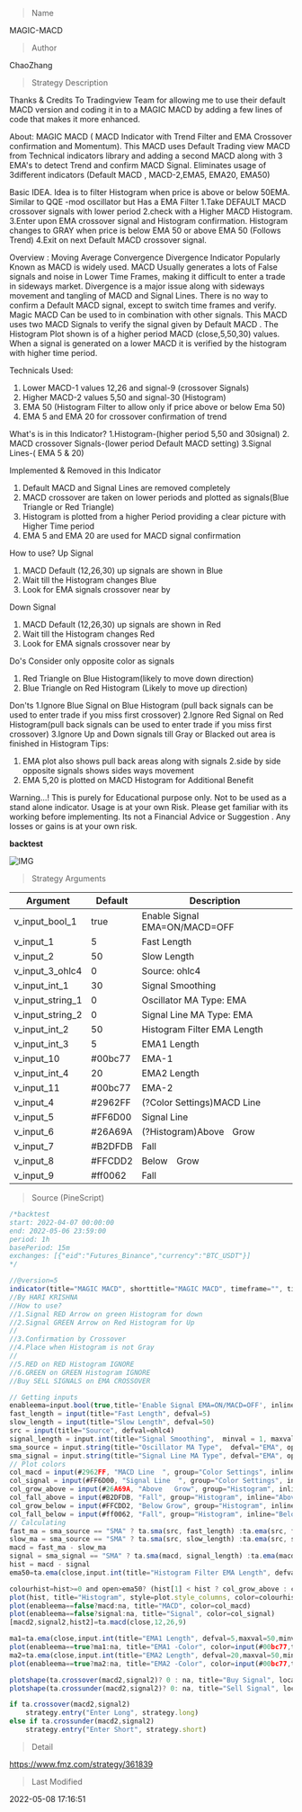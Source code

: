 
> Name

MAGIC-MACD

> Author

ChaoZhang

> Strategy Description

Thanks & Credits
To Tradingview Team for allowing me to use their default MACD version and coding it in to a MAGIC MACD by adding a few lines of code that
makes it more enhanced.


About:
MAGIC MACD ( MACD Indicator with Trend Filter and EMA Crossover confirmation and Momentum). This MACD uses Default Trading view MACD
from Technical indicators library and adding a second MACD along with 3 EMA's to detect Trend and confirm MACD Signal.
Eliminates usage of 3different indicators (Default MACD , MACD-2,EMA5, EMA20, EMA50)

Basic IDEA.
Idea is to filter Histogram when price is above or below 50EMA. Similar to QQE -mod oscillator but Has a EMA Filter
1.Take DEFAULT MACD crossover signals with lower period
2.check with a Higher MACD Histogram.
3.Enter upon EMA crossover signal and Histogram confirmation.
Histogram changes to GRAY when price is below EMA 50 or above EMA 50 (Follows Trend)
4.Exit on next Default MACD crossover signal.

Overview :
Moving Average Convergence Divergence Indicator Popularly Known as MACD is widely used. MACD Usually generates a lots of False signals
and noise in Lower Time Frames, making it difficult to enter a trade in sideways market. Divergence is a major issue along with sideways
movement and tangling of MACD and Signal Lines. There is no way to confirm a Default MACD signal, except to switch time frames and
verify.
Magic MACD Can be used to in combination with other signals.
This MACD uses two MACD Signals to verify the signal given by Default MACD . The Histogram Plot shown is of a higher period
MACD (close,5,50,30) values. When a signal is generated on a lower MACD it is verified by the histogram with higher time period.

Technicals Used:
1. Lower MACD-1 values 12,26 and signal-9 (crossover Signals)
2. Higher MACD-2 values 5,50 and signal-30 (Histogram)
3. EMA 50 (Histogram Filter to allow only if price above or below Ema 50)
4. EMA 5 and EMA 20 for crossover confirmation of trend

What's is in this Indicator?
1.Histogram-(higher period 5,50 and 30signal)
2. MACD crossover Signals-(lower period Default MACD setting)
3.Signal Lines-( EMA 5 & 20)

Implemented & Removed in this Indicator
1. Default MACD and Signal Lines are removed completely
2. MACD crossover are taken on lower periods and plotted as signals(Blue Triangle or Red Triangle)
3. Histogram is plotted from a higher Period providing a clear picture with Higher Time period
4. EMA 5 and EMA 20 are used for MACD signal confirmation

How to use?
Up Signal
1. MACD Default (12,26,30) up signals are shown in Blue
2. Wait till the Histogram changes Blue
3. Look for EMA signals crossover near by

Down Signal
1. MACD Default (12,26,30) up signals are shown in Red
2. Wait till the Histogram changes Red
3. Look for EMA signals crossover near by

Do's
Consider only opposite color as signals
1. Red Triangle on Blue Histogram(likely to move down direction)
2. Blue Triangle on Red Histogram (Likely to move up direction)

Don'ts
1.Ignore Blue Signal on Blue Histogram (pull back signals can be used to enter trade if you miss first crossover)
2.Ignore Red Signal on Red Histogram(pull back signals can be used to enter trade if you miss first crossover)
3.Ignore Up and Down signals till Gray or Blacked out area is finished in Histogram
Tips:
1. EMA plot also shows pull back areas along with signals
2.side by side opposite signals shows sides ways movement
3. EMA 5,20 is plotted on MACD Histogram for Additional Benefit


Warning...!
This is purely for Educational purpose only. Not to be used as a stand alone indicator. Usage is at your own Risk. Please get familiar with its working before implementing. Its not a Financial Advice or Suggestion . Any losses or gains is at your own risk.

**backtest**

 ![IMG](https://www.fmz.com/upload/asset/4802b7293091d73f1e.png) 

> Strategy Arguments



|Argument|Default|Description|
|----|----|----|
|v_input_bool_1|true|Enable Signal EMA=ON/MACD=OFF|
|v_input_1|5|Fast Length|
|v_input_2|50|Slow Length|
|v_input_3_ohlc4|0|Source: ohlc4|high|low|open|hl2|hlc3|hlcc4|close|
|v_input_int_1|30|Signal Smoothing|
|v_input_string_1|0|Oscillator MA Type: EMA|SMA|
|v_input_string_2|0|Signal Line MA Type: EMA|SMA|
|v_input_int_2|50|Histogram Filter EMA Length|
|v_input_int_3|5|EMA1 Length|
|v_input_10|#00bc77|EMA-1|
|v_input_int_4|20|EMA2 Length|
|v_input_11|#00bc77|EMA-2|
|v_input_4|#2962FF|(?Color Settings)MACD Line  |
|v_input_5|#FF6D00|Signal Line  |
|v_input_6|#26A69A|(?Histogram)Above   Grow|
|v_input_7|#B2DFDB|Fall|
|v_input_8|#FFCDD2|Below Grow|
|v_input_9|#ff0062|Fall|


> Source (PineScript)

``` javascript
/*backtest
start: 2022-04-07 00:00:00
end: 2022-05-06 23:59:00
period: 1h
basePeriod: 15m
exchanges: [{"eid":"Futures_Binance","currency":"BTC_USDT"}]
*/

//@version=5
indicator(title="MAGIC MACD", shorttitle="MAGIC MACD", timeframe="", timeframe_gaps=true)
//By HARI KRISHNA 
//How to use?
//1.Signal RED Arrow on green Histogram for down
//2.Signal GREEN Arrow on Red Histogram for Up
//
//3.Confirmation by Crossover
//4.Place when Histogram is not Gray
//
//5.RED on RED Histogram IGNORE
//6.GREEN on GREEN Histogram IGNORE
//Buy SELL SIGNALS on EMA CROSSOVER

// Getting inputs
enableema=input.bool(true,title='Enable Signal EMA=ON/MACD=OFF', inline="MACD")
fast_length = input(title="Fast Length", defval=5)
slow_length = input(title="Slow Length", defval=50)
src = input(title="Source", defval=ohlc4)
signal_length = input.int(title="Signal Smoothing",  minval = 1, maxval = 50, defval = 30)
sma_source = input.string(title="Oscillator MA Type",  defval="EMA", options=["SMA", "EMA"])
sma_signal = input.string(title="Signal Line MA Type", defval="EMA", options=["SMA", "EMA"])
// Plot colors
col_macd = input(#2962FF, "MACD Line  ", group="Color Settings", inline="MACD")
col_signal = input(#FF6D00, "Signal Line  ", group="Color Settings", inline="Signal")
col_grow_above = input(#26A69A, "Above   Grow", group="Histogram", inline="Above")
col_fall_above = input(#B2DFDB, "Fall", group="Histogram", inline="Above")
col_grow_below = input(#FFCDD2, "Below Grow", group="Histogram", inline="Below")
col_fall_below = input(#ff0062, "Fall", group="Histogram", inline="Below")
// Calculating
fast_ma = sma_source == "SMA" ? ta.sma(src, fast_length) :ta.ema(src, fast_length)
slow_ma = sma_source == "SMA" ? ta.sma(src, slow_length) :ta.ema(src, slow_length)
macd = fast_ma - slow_ma
signal = sma_signal == "SMA" ? ta.sma(macd, signal_length) :ta.ema(macd, signal_length)
hist = macd - signal
ema50=ta.ema(close,input.int(title="Histogram Filter EMA Length", defval=50,maxval=200,minval=1))

colourhist=hist>=0 and open>ema50? (hist[1] < hist ? col_grow_above : col_fall_above) :hist<=0 and open<ema50? (hist[1] < hist ? col_grow_below : col_fall_below) :#666666
plot(hist, title="Histogram", style=plot.style_columns, color=colourhist)
plot(enableema==false?macd:na, title="MACD", color=col_macd)
plot(enableema==false?signal:na, title="Signal", color=col_signal)
[macd2,signal2,hist2]=ta.macd(close,12,26,9)

ma1=ta.ema(close,input.int(title="EMA1 Length", defval=5,maxval=50,minval=1))-ta.ema(close,100)
plot(enableema==true?ma1:na, title="EMA1 -Color", color=input(#00bc77,title='EMA-1'),linewidth=2) //ema 5
ma2=ta.ema(close,input.int(title="EMA2 Length", defval=20,maxval=50,minval=1))-ta.ema(close,100)
plot(enableema==true?ma2:na, title="EMA2 -Color", color=input(#00bc77,title='EMA-2'),linewidth=2)//ema20

plotshape(ta.crossover(macd2,signal2)? 0 : na, title="Buy Signal", location=location.absolute, style=shape.triangleup, size=size.small, color=color.new(#00bc77,0))
plotshape(ta.crossunder(macd2,signal2)? 0: na, title="Sell Signal", location=location.absolute, style=shape.triangledown, size=size.small, color=color.new(#ff0d5c,0))

if ta.crossover(macd2,signal2)
    strategy.entry("Enter Long", strategy.long)
else if ta.crossunder(macd2,signal2)
    strategy.entry("Enter Short", strategy.short)
```

> Detail

https://www.fmz.com/strategy/361839

> Last Modified

2022-05-08 17:16:51
